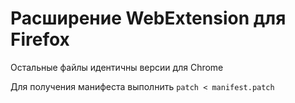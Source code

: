 # Расширение WebExtension для Firefox
Остальные файлы идентичны версии для Chrome

Для получения манифеста выполнить `patch < manifest.patch`
